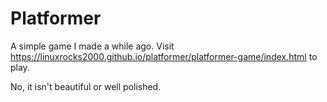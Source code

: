 # Platformer

A simple game I made a while ago. Visit https://linuxrocks2000.github.io/platformer/platformer-game/index.html to play.


No, it isn't beautiful or well polished.
